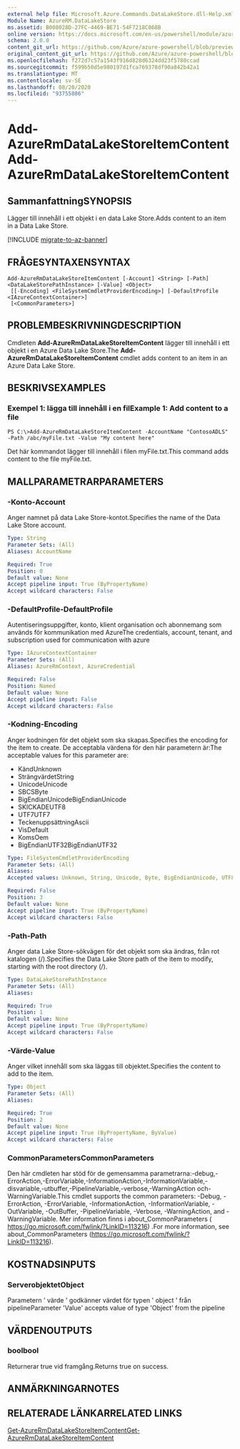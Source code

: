 ```yaml
---
external help file: Microsoft.Azure.Commands.DataLakeStore.dll-Help.xml
Module Name: AzureRM.DataLakeStore
ms.assetid: B008028D-27FC-4469-BE71-54F7218C068B
online version: https://docs.microsoft.com/en-us/powershell/module/azurerm.datalakestore/add-azurermdatalakestoreitemcontent
schema: 2.0.0
content_git_url: https://github.com/Azure/azure-powershell/blob/preview/src/ResourceManager/DataLakeStore/Commands.DataLakeStore/help/Add-AzureRmDataLakeStoreItemContent.md
original_content_git_url: https://github.com/Azure/azure-powershell/blob/preview/src/ResourceManager/DataLakeStore/Commands.DataLakeStore/help/Add-AzureRmDataLakeStoreItemContent.md
ms.openlocfilehash: f272d7c57a1543f916d828d6324dd23f5780ccad
ms.sourcegitcommit: f599b50d5e980197d1fca769378df90a842b42a1
ms.translationtype: MT
ms.contentlocale: sv-SE
ms.lasthandoff: 08/20/2020
ms.locfileid: "93755886"
---
```

# <span data-ttu-id="09b25-101">Add-AzureRmDataLakeStoreItemContent</span><span class="sxs-lookup"><span data-stu-id="09b25-101">Add-AzureRmDataLakeStoreItemContent</span></span>

## <span data-ttu-id="09b25-102">Sammanfattning</span><span class="sxs-lookup"><span data-stu-id="09b25-102">SYNOPSIS</span></span>
<span data-ttu-id="09b25-103">Lägger till innehåll i ett objekt i en data Lake Store.</span><span class="sxs-lookup"><span data-stu-id="09b25-103">Adds content to an item in a Data Lake Store.</span></span>

[!INCLUDE [migrate-to-az-banner](../../includes/migrate-to-az-banner.md)]

## <span data-ttu-id="09b25-104">FRÅGESYNTAXEN</span><span class="sxs-lookup"><span data-stu-id="09b25-104">SYNTAX</span></span>

```
Add-AzureRmDataLakeStoreItemContent [-Account] <String> [-Path] <DataLakeStorePathInstance> [-Value] <Object>
 [[-Encoding] <FileSystemCmdletProviderEncoding>] [-DefaultProfile <IAzureContextContainer>]
 [<CommonParameters>]
```

## <span data-ttu-id="09b25-105">PROBLEMBESKRIVNING</span><span class="sxs-lookup"><span data-stu-id="09b25-105">DESCRIPTION</span></span>
<span data-ttu-id="09b25-106">Cmdleten **Add-AzureRmDataLakeStoreItemContent** lägger till innehåll i ett objekt i en Azure Data Lake Store.</span><span class="sxs-lookup"><span data-stu-id="09b25-106">The **Add-AzureRmDataLakeStoreItemContent** cmdlet adds content to an item in an Azure Data Lake Store.</span></span>

## <span data-ttu-id="09b25-107">BESKRIVS</span><span class="sxs-lookup"><span data-stu-id="09b25-107">EXAMPLES</span></span>

### <span data-ttu-id="09b25-108">Exempel 1: lägga till innehåll i en fil</span><span class="sxs-lookup"><span data-stu-id="09b25-108">Example 1: Add content to a file</span></span>
```
PS C:\>Add-AzureRmDataLakeStoreItemContent -AccountName "ContosoADLS" -Path /abc/myFile.txt -Value "My content here"
```

<span data-ttu-id="09b25-109">Det här kommandot lägger till innehåll i filen myFile.txt.</span><span class="sxs-lookup"><span data-stu-id="09b25-109">This command adds content to the file myFile.txt.</span></span>

## <span data-ttu-id="09b25-110">MALLPARAMETRAR</span><span class="sxs-lookup"><span data-stu-id="09b25-110">PARAMETERS</span></span>

### <span data-ttu-id="09b25-111">-Konto</span><span class="sxs-lookup"><span data-stu-id="09b25-111">-Account</span></span>
<span data-ttu-id="09b25-112">Anger namnet på data Lake Store-kontot.</span><span class="sxs-lookup"><span data-stu-id="09b25-112">Specifies the name of the Data Lake Store account.</span></span>

```yaml
Type: String
Parameter Sets: (All)
Aliases: AccountName

Required: True
Position: 0
Default value: None
Accept pipeline input: True (ByPropertyName)
Accept wildcard characters: False
```

### <span data-ttu-id="09b25-113">-DefaultProfile</span><span class="sxs-lookup"><span data-stu-id="09b25-113">-DefaultProfile</span></span>
<span data-ttu-id="09b25-114">Autentiseringsuppgifter, konto, klient organisation och abonnemang som används för kommunikation med Azure</span><span class="sxs-lookup"><span data-stu-id="09b25-114">The credentials, account, tenant, and subscription used for communication with azure</span></span>

```yaml
Type: IAzureContextContainer
Parameter Sets: (All)
Aliases: AzureRmContext, AzureCredential

Required: False
Position: Named
Default value: None
Accept pipeline input: False
Accept wildcard characters: False
```

### <span data-ttu-id="09b25-115">-Kodning</span><span class="sxs-lookup"><span data-stu-id="09b25-115">-Encoding</span></span>
<span data-ttu-id="09b25-116">Anger kodningen för det objekt som ska skapas.</span><span class="sxs-lookup"><span data-stu-id="09b25-116">Specifies the encoding for the item to create.</span></span>
<span data-ttu-id="09b25-117">De acceptabla värdena för den här parametern är:</span><span class="sxs-lookup"><span data-stu-id="09b25-117">The acceptable values for this parameter are:</span></span>

- <span data-ttu-id="09b25-118">Känd</span><span class="sxs-lookup"><span data-stu-id="09b25-118">Unknown</span></span>
- <span data-ttu-id="09b25-119">Strängvärdet</span><span class="sxs-lookup"><span data-stu-id="09b25-119">String</span></span>
- <span data-ttu-id="09b25-120">Unicode</span><span class="sxs-lookup"><span data-stu-id="09b25-120">Unicode</span></span>
- <span data-ttu-id="09b25-121">SBCS</span><span class="sxs-lookup"><span data-stu-id="09b25-121">Byte</span></span>
- <span data-ttu-id="09b25-122">BigEndianUnicode</span><span class="sxs-lookup"><span data-stu-id="09b25-122">BigEndianUnicode</span></span>
- <span data-ttu-id="09b25-123">SKICKADE</span><span class="sxs-lookup"><span data-stu-id="09b25-123">UTF8</span></span>
- <span data-ttu-id="09b25-124">UTF7</span><span class="sxs-lookup"><span data-stu-id="09b25-124">UTF7</span></span>
- <span data-ttu-id="09b25-125">Teckenuppsättning</span><span class="sxs-lookup"><span data-stu-id="09b25-125">Ascii</span></span>
- <span data-ttu-id="09b25-126">Vis</span><span class="sxs-lookup"><span data-stu-id="09b25-126">Default</span></span>
- <span data-ttu-id="09b25-127">Koms</span><span class="sxs-lookup"><span data-stu-id="09b25-127">Oem</span></span>
- <span data-ttu-id="09b25-128">BigEndianUTF32</span><span class="sxs-lookup"><span data-stu-id="09b25-128">BigEndianUTF32</span></span>

```yaml
Type: FileSystemCmdletProviderEncoding
Parameter Sets: (All)
Aliases: 
Accepted values: Unknown, String, Unicode, Byte, BigEndianUnicode, UTF8, UTF7, UTF32, Ascii, Default, Oem, BigEndianUTF32

Required: False
Position: 3
Default value: None
Accept pipeline input: True (ByPropertyName)
Accept wildcard characters: False
```

### <span data-ttu-id="09b25-129">-Path</span><span class="sxs-lookup"><span data-stu-id="09b25-129">-Path</span></span>
<span data-ttu-id="09b25-130">Anger data Lake Store-sökvägen för det objekt som ska ändras, från rot katalogen (/).</span><span class="sxs-lookup"><span data-stu-id="09b25-130">Specifies the Data Lake Store path of the item to modify, starting with the root directory (/).</span></span>

```yaml
Type: DataLakeStorePathInstance
Parameter Sets: (All)
Aliases: 

Required: True
Position: 1
Default value: None
Accept pipeline input: True (ByPropertyName)
Accept wildcard characters: False
```

### <span data-ttu-id="09b25-131">-Värde</span><span class="sxs-lookup"><span data-stu-id="09b25-131">-Value</span></span>
<span data-ttu-id="09b25-132">Anger vilket innehåll som ska läggas till objektet.</span><span class="sxs-lookup"><span data-stu-id="09b25-132">Specifies the content to add to the item.</span></span>

```yaml
Type: Object
Parameter Sets: (All)
Aliases: 

Required: True
Position: 2
Default value: None
Accept pipeline input: True (ByPropertyName, ByValue)
Accept wildcard characters: False
```

### <span data-ttu-id="09b25-133">CommonParameters</span><span class="sxs-lookup"><span data-stu-id="09b25-133">CommonParameters</span></span>
<span data-ttu-id="09b25-134">Den här cmdleten har stöd för de gemensamma parametrarna:-debug,-ErrorAction,-ErrorVariable,-InformationAction,-InformationVariable,-disvariable,-utbuffer,-PipelineVariable,-verbose,-WarningAction och-WarningVariable.</span><span class="sxs-lookup"><span data-stu-id="09b25-134">This cmdlet supports the common parameters: -Debug, -ErrorAction, -ErrorVariable, -InformationAction, -InformationVariable, -OutVariable, -OutBuffer, -PipelineVariable, -Verbose, -WarningAction, and -WarningVariable.</span></span> <span data-ttu-id="09b25-135">Mer information finns i about_CommonParameters ( https://go.microsoft.com/fwlink/?LinkID=113216) .</span><span class="sxs-lookup"><span data-stu-id="09b25-135">For more information, see about_CommonParameters (https://go.microsoft.com/fwlink/?LinkID=113216).</span></span>

## <span data-ttu-id="09b25-136">KOSTNADS</span><span class="sxs-lookup"><span data-stu-id="09b25-136">INPUTS</span></span>

### <span data-ttu-id="09b25-137">Serverobjektet</span><span class="sxs-lookup"><span data-stu-id="09b25-137">Object</span></span>
<span data-ttu-id="09b25-138">Parametern ' värde ' godkänner värdet för typen ' object ' från pipeline</span><span class="sxs-lookup"><span data-stu-id="09b25-138">Parameter 'Value' accepts value of type 'Object' from the pipeline</span></span>

## <span data-ttu-id="09b25-139">VÄRDEN</span><span class="sxs-lookup"><span data-stu-id="09b25-139">OUTPUTS</span></span>

### <span data-ttu-id="09b25-140">bool</span><span class="sxs-lookup"><span data-stu-id="09b25-140">bool</span></span>
<span data-ttu-id="09b25-141">Returnerar true vid framgång.</span><span class="sxs-lookup"><span data-stu-id="09b25-141">Returns true on success.</span></span>

## <span data-ttu-id="09b25-142">ANMÄRKNINGAR</span><span class="sxs-lookup"><span data-stu-id="09b25-142">NOTES</span></span>

## <span data-ttu-id="09b25-143">RELATERADE LÄNKAR</span><span class="sxs-lookup"><span data-stu-id="09b25-143">RELATED LINKS</span></span>

[<span data-ttu-id="09b25-144">Get-AzureRmDataLakeStoreItemContent</span><span class="sxs-lookup"><span data-stu-id="09b25-144">Get-AzureRmDataLakeStoreItemContent</span></span>](./Get-AzureRmDataLakeStoreItemContent.md)


